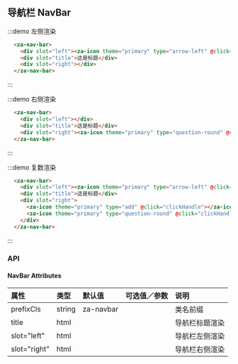 <script>
export default {
  data() {
    return {
    }
  },
  methods: {
    clickHandle() {
      alert('clickHandle');
    },
  },
};
</script>

## 导航栏 NavBar

:::demo 左侧渲染
```html
  <za-nav-bar>
    <div slot="left"><za-icon theme="primary" type="arrow-left" @click="clickHandle"></za-icon></div>
    <div slot="title">这是标题</div>
    <div slot="right"></div>
  </za-nav-bar>
```
:::

:::demo 右侧渲染
```html
  <za-nav-bar>
    <div slot="left"></div>
    <div slot="title">这是标题</div>
    <div slot="right"><za-icon theme="primary" type="question-round" @click="clickHandle"></za-icon></div>
  </za-nav-bar>
```
:::

:::demo 复数渲染
```html
  <za-nav-bar>
    <div slot="left"><za-icon theme="primary" type="arrow-left" @click="clickHandle"></za-icon></div>
    <div slot="title">这是标题</div>
    <div slot="right">
      <za-icon theme="primary" type="add" @click="clickHandle"></za-icon>
      <za-icon theme="primary" type="question-round" @click="clickHandle"></za-icon>
    </div>
  </za-nav-bar>
```
:::

### API

#### NavBar Attributes

| 属性 | 类型 | 默认值 | 可选值／参数 | 说明 |
| :--- | :--- | :--- | :--- | :--- |
| prefixCls | string | za-navbar | | 类名前缀 |
| title | html | | | 导航栏标题渲染 |
| slot="left" | html | | | 导航栏左侧渲染 |
| slot="right" | html | | | 导航栏右侧渲染 |
